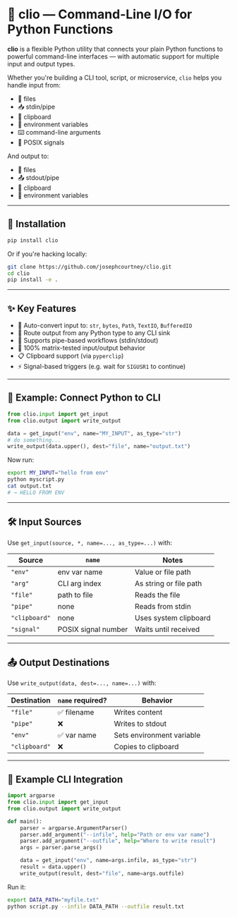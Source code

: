 # 🧩 clio — Command-Line I/O for Python Functions

**clio** is a flexible Python utility that connects your plain Python functions to powerful command-line interfaces — with automatic support for multiple input and output types.

Whether you're building a CLI tool, script, or microservice, `clio` helps you handle input from:

- 📂 files
- 📥 stdin/pipe
- 🧠 clipboard
- 📡 environment variables
- ⌨️ command-line arguments
- 🔔 POSIX signals

And output to:

- 📝 files
- 📤 stdout/pipe
- 🧠 clipboard
- 📡 environment variables

---

## 🚀 Installation

```bash
pip install clio
```

Or if you're hacking locally:

```bash
git clone https://github.com/josephcourtney/clio.git
cd clio
pip install -e .
```

---

## ✨ Key Features

- 🔄 Auto-convert input to: `str`, `bytes`, `Path`, `TextIO`, `BufferedIO`
- 🚀 Route output from any Python type to any CLI sink
- 🔀 Supports pipe-based workflows (stdin/stdout)
- 🧪 100% matrix-tested input/output behavior
- 📋 Clipboard support (via `pyperclip`)
- ⚡ Signal-based triggers (e.g. wait for `SIGUSR1` to continue)

---

## 🧠 Example: Connect Python to CLI

```python
from clio.input import get_input
from clio.output import write_output

data = get_input("env", name="MY_INPUT", as_type="str")
# do something...
write_output(data.upper(), dest="file", name="output.txt")
```

Now run:

```bash
export MY_INPUT="hello from env"
python myscript.py
cat output.txt
# → HELLO FROM ENV
```

---

## 🛠 Input Sources

Use `get_input(source, *, name=..., as_type=...)` with:

| Source        | `name`              | Notes                  |
| ------------- | ------------------- | ---------------------- |
| `"env"`       | env var name        | Value or file path     |
| `"arg"`       | CLI arg index       | As string or file path |
| `"file"`      | path to file        | Reads the file         |
| `"pipe"`      | none                | Reads from stdin       |
| `"clipboard"` | none                | Uses system clipboard  |
| `"signal"`    | POSIX signal number | Waits until received   |

---

## 📤 Output Destinations

Use `write_output(data, dest=..., name=...)` with:

| Destination   | `name` required? | Behavior                  |
| ------------- | ---------------- | ------------------------- |
| `"file"`      | ✅ filename      | Writes content            |
| `"pipe"`      | ❌               | Writes to stdout          |
| `"env"`       | ✅ var name      | Sets environment variable |
| `"clipboard"` | ❌               | Copies to clipboard       |

---

## 🧪 Example CLI Integration

```python
import argparse
from clio.input import get_input
from clio.output import write_output

def main():
    parser = argparse.ArgumentParser()
    parser.add_argument("--infile", help="Path or env var name")
    parser.add_argument("--outfile", help="Where to write result")
    args = parser.parse_args()

    data = get_input("env", name=args.infile, as_type="str")
    result = data.upper()
    write_output(result, dest="file", name=args.outfile)
```

Run it:

```bash
export DATA_PATH="myfile.txt"
python script.py --infile DATA_PATH --outfile result.txt
```
